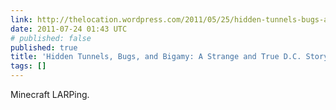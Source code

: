 ```yaml
---
link: http://thelocation.wordpress.com/2011/05/25/hidden-tunnels-bugs-and-bigamy-a-strange-and-true-d-c-story/
date: 2011-07-24 01:43 UTC
# published: false
published: true
title: 'Hidden Tunnels, Bugs, and Bigamy: A Strange and True D.C. Story « the location'
tags: []
---
```


Minecraft LARPing.

